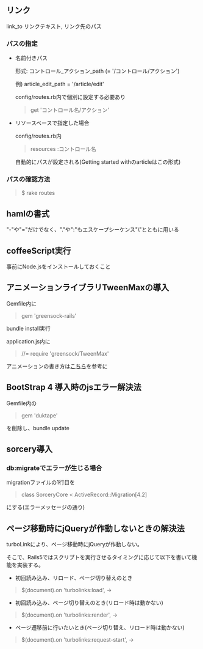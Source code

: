 ## リンク
link_to リンクテキスト, リンク先のパス
### パスの指定
* 名前付きパス

  形式: コントロール_アクション_path (= '/コントロール/アクション')

  例) article_edit_path = '/article/edit'

  config/routes.rb内で個別に設定する必要あり

  > get 'コントロール名/アクション'

* リソースベースで指定した場合

  config/routes.rb内

  > resources :コントロール名

  自動的にパスが設定される(Getting started withのarticleはこの形式)

### パスの確認方法

  > $ rake routes

## hamlの書式
  "-"や"="だけでなく、"."や":"もエスケープシーケンス"\\"とともに用いる

## coffeeScript実行

事前にNode.jsをインストールしておくこと

## アニメーションライブラリTweenMaxの導入

Gemfile内に

> gem 'greensock-rails'

bundle install実行

application.js内に

> //= require 'greensock/TweenMax'

アニメーションの書き方は[こちら](http://www.mdesign-works.com/blog/web/tween-max/)を参考に

## BootStrap 4 導入時のjsエラー解決法

Gemfile内の

> gem 'duktape'

を削除し、bundle update

## sorcery導入
### db:migrateでエラーが生じる場合
migrationファイルの1行目を

> class SorceryCore < ActiveRecord::Migration[4.2]

にする(エラーメッセージの通り)

## ページ移動時にjQueryが作動しないときの解決法

turboLinkにより、ページ移動時にjQueryが作動しない。

そこで、Rails5ではスクリプトを実行させるタイミングに応じて以下を書いて機能を実装する。

- 初回読み込み、リロード、ページ切り替えのとき
> $(document).on 'turbolinks:load', -> 

- 初回読み込み、ページ切り替えのとき(リロード時は動かない)
> $(document).on 'turbolinks:render', -> 

- ページ遷移前に行いたいとき(ページ切り替え、リロード時は動かない)
> $(document).on 'turbolinks:request-start', ->
